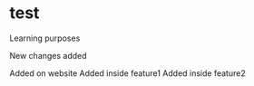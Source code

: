# test
Learning purposes

New changes added



Added on website
Added inside feature1
Added inside feature2
